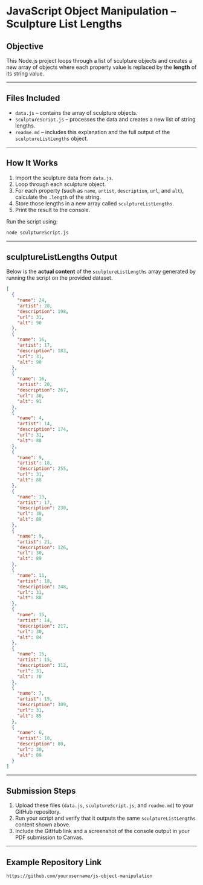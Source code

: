 # JavaScript Object Manipulation – Sculpture List Lengths

## Objective
This Node.js project loops through a list of sculpture objects and creates a new array of objects where each property value is replaced by the **length** of its string value.

---

## Files Included
- `data.js` – contains the array of sculpture objects.  
- `sculptureScript.js` – processes the data and creates a new list of string lengths.  
- `readme.md` – includes this explanation and the full output of the `sculptureListLengths` object.

---

## How It Works
1. Import the sculpture data from `data.js`.  
2. Loop through each sculpture object.  
3. For each property (such as `name`, `artist`, `description`, `url`, and `alt`), calculate the `.length` of the string.  
4. Store those lengths in a new array called `sculptureListLengths`.  
5. Print the result to the console.  

Run the script using:
```bash
node sculptureScript.js
```

---

## sculptureListLengths Output

Below is the **actual content** of the `sculptureListLengths` array generated by running the script on the provided dataset.

```json
[
  {
    "name": 24,
    "artist": 20,
    "description": 198,
    "url": 31,
    "alt": 90
  },
  {
    "name": 16,
    "artist": 17,
    "description": 183,
    "url": 31,
    "alt": 90
  },
  {
    "name": 16,
    "artist": 20,
    "description": 267,
    "url": 30,
    "alt": 91
  },
  {
    "name": 4,
    "artist": 14,
    "description": 174,
    "url": 31,
    "alt": 88
  },
  {
    "name": 9,
    "artist": 18,
    "description": 255,
    "url": 31,
    "alt": 88
  },
  {
    "name": 13,
    "artist": 17,
    "description": 230,
    "url": 30,
    "alt": 88
  },
  {
    "name": 9,
    "artist": 21,
    "description": 126,
    "url": 30,
    "alt": 89
  },
  {
    "name": 11,
    "artist": 18,
    "description": 248,
    "url": 31,
    "alt": 88
  },
  {
    "name": 15,
    "artist": 14,
    "description": 217,
    "url": 30,
    "alt": 84
  },
  {
    "name": 15,
    "artist": 15,
    "description": 312,
    "url": 31,
    "alt": 70
  },
  {
    "name": 7,
    "artist": 15,
    "description": 309,
    "url": 31,
    "alt": 85
  },
  {
    "name": 6,
    "artist": 10,
    "description": 80,
    "url": 30,
    "alt": 89
  }
]
```

---

## Submission Steps
1. Upload these files (`data.js`, `sculptureScript.js`, and `readme.md`) to your GitHub repository.  
2. Run your script and verify that it outputs the same `sculptureListLengths` content shown above.  
3. Include the GitHub link and a screenshot of the console output in your PDF submission to Canvas.  

---

## Example Repository Link
```
https://github.com/yourusername/js-object-manipulation
```
